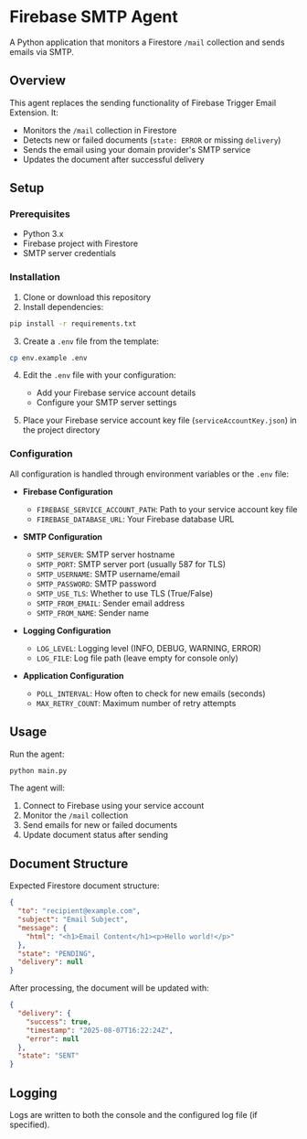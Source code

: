 # Firebase SMTP Agent

A Python application that monitors a Firestore `/mail` collection and sends emails via SMTP.

## Overview

This agent replaces the sending functionality of Firebase Trigger Email Extension. It:
- Monitors the `/mail` collection in Firestore
- Detects new or failed documents (`state: ERROR` or missing `delivery`)
- Sends the email using your domain provider's SMTP service
- Updates the document after successful delivery

## Setup

### Prerequisites

- Python 3.x
- Firebase project with Firestore
- SMTP server credentials

### Installation

1. Clone or download this repository
2. Install dependencies:
```bash
pip install -r requirements.txt
```

3. Create a `.env` file from the template:
```bash
cp env.example .env
```

4. Edit the `.env` file with your configuration:
   - Add your Firebase service account details
   - Configure your SMTP server settings

5. Place your Firebase service account key file (`serviceAccountKey.json`) in the project directory

### Configuration

All configuration is handled through environment variables or the `.env` file:

- **Firebase Configuration**
  - `FIREBASE_SERVICE_ACCOUNT_PATH`: Path to your service account key file
  - `FIREBASE_DATABASE_URL`: Your Firebase database URL

- **SMTP Configuration**
  - `SMTP_SERVER`: SMTP server hostname
  - `SMTP_PORT`: SMTP server port (usually 587 for TLS)
  - `SMTP_USERNAME`: SMTP username/email
  - `SMTP_PASSWORD`: SMTP password
  - `SMTP_USE_TLS`: Whether to use TLS (True/False)
  - `SMTP_FROM_EMAIL`: Sender email address
  - `SMTP_FROM_NAME`: Sender name

- **Logging Configuration**
  - `LOG_LEVEL`: Logging level (INFO, DEBUG, WARNING, ERROR)
  - `LOG_FILE`: Log file path (leave empty for console only)

- **Application Configuration**
  - `POLL_INTERVAL`: How often to check for new emails (seconds)
  - `MAX_RETRY_COUNT`: Maximum number of retry attempts

## Usage

Run the agent:

```bash
python main.py
```

The agent will:
1. Connect to Firebase using your service account
2. Monitor the `/mail` collection
3. Send emails for new or failed documents
4. Update document status after sending

## Document Structure

Expected Firestore document structure:

```json
{
  "to": "recipient@example.com",
  "subject": "Email Subject",
  "message": {
    "html": "<h1>Email Content</h1><p>Hello world!</p>"
  },
  "state": "PENDING",
  "delivery": null
}
```

After processing, the document will be updated with:

```json
{
  "delivery": {
    "success": true,
    "timestamp": "2025-08-07T16:22:24Z",
    "error": null
  },
  "state": "SENT"
}
```

## Logging

Logs are written to both the console and the configured log file (if specified).
